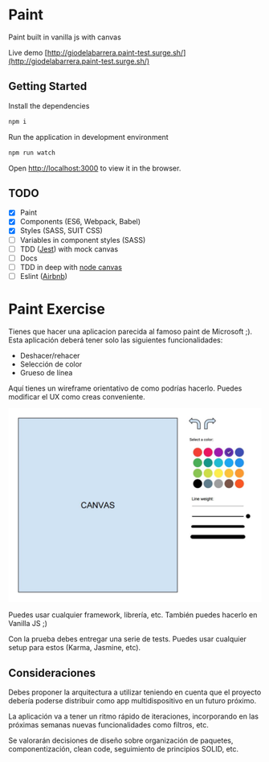 # Paint

Paint built in vanilla js with canvas

Live demo [http://giodelabarrera.paint-test.surge.sh/](http://giodelabarrera.paint-test.surge.sh/)

## Getting Started

Install the dependencies

```sh
npm i
```

Run the application in development environment

```sh
npm run watch
```

Open [http://localhost:3000](http://localhost:3000) to view it in the browser.

## TODO

- [x] Paint
- [x] Components (ES6, Webpack, Babel)
- [x] Styles (SASS, SUIT CSS)
- [ ] Variables in component styles (SASS)
- [ ] TDD ([Jest](https://jestjs.io/)) with mock canvas
- [ ] Docs
- [ ] TDD in deep with [node canvas](https://github.com/Automattic/node-canvas)
- [ ] Eslint ([Airbnb](https://github.com/airbnb/javascript))

# Paint Exercise

Tienes que hacer una aplicacion parecida al famoso paint de Microsoft ;). Esta aplicación deberá tener solo las siguientes funcionalidades:

- Deshacer/rehacer
- Selección de color
- Grueso de línea

Aquí tienes un wireframe orientativo de como podrías hacerlo. Puedes modificar el UX como creas conveniente.

![](./wireframe.png)

Puedes usar cualquier framework, librería, etc. También puedes hacerlo en Vanilla JS ;)

Con la prueba debes entregar una serie de tests. Puedes usar cualquier setup para estos (Karma, Jasmine, etc).

## Consideraciones

Debes proponer la arquitectura a utilizar teniendo en cuenta que el proyecto debería poderse distribuir como app multidispositivo en un futuro próximo.

La aplicación va a tener un ritmo rápido de iteraciones, incorporando en las próximas semanas nuevas funcionalidades como filtros, etc.

Se valorarán decisiones de diseño sobre organización de paquetes, componentización, clean code, seguimiento de principios SOLID, etc.